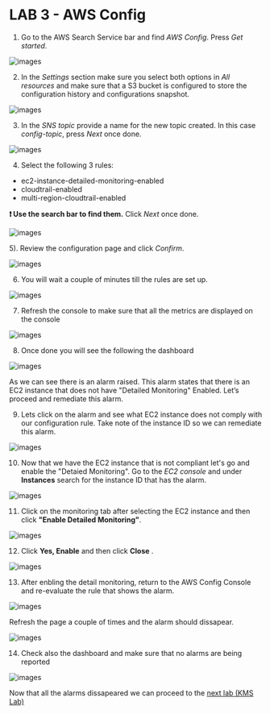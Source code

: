# LAB 3 - AWS Config

1)  Go to the AWS Search Service bar and find *AWS Config*. Press *Get started*.

![images](images/1f913f3da05e7bddd31bbe4f2ae66eff.png)

2)  In the *Settings* section make sure you select both options in *All
    resources* and make sure that a S3 bucket is configured to store the
    configuration history and configurations snapshot.

![images](images/7b5b0af103e0179df544484801f14914.png)

3)  In the *SNS topic* provide a name for the new topic created. In this case
    *config-topic*, press *Next* once done.

![images](images/036c0dde57bac060954ae8fc4ff8c332.png)

4)  Select the following 3 rules:
* ec2-instance-detailed-monitoring-enabled
* cloudtrail-enabled 
* multi-region-cloudtrail-enabled

**:heavy_exclamation_mark: Use the search bar to find them.** Click *Next* once done.

![images](images/a6966fb42a24a42322f3a8f6b6fcef18.png)

5).  Review the configuration page and click *Confirm*.

![images](images/de37869ace958028cfeabed59551966a.png)

6)  You will wait a couple of minutes till the rules are set up.

![images](images/92c267b2f113ff4908ef3ef5cbdf0862.png)

7)  Refresh the console to make sure that all the metrics are displayed on the
    console

![images](images/b7f2e48c1c44f5f73eb79f7c7000a658.png)

8)  Once done you will see the following the dashboard

![images](images/7d7b49f223c61764d8af1d1a00f597cb.png)

As we can see there is an alarm raised. This alarm states that there is an EC2 instance that does not have "Detailed Monitoring" Enabled. Let’s proceed and remediate this
alarm.

9)  Lets click on the alarm and see what EC2 instance does not comply with our configuration rule. Take note of the instance ID so we can remediate this alarm.

![images](images/config-bad-rule.png)

10)  Now that we have the EC2 instance that is not compliant let's go and enable the "Detaied Monitoring". Go to the *EC2 console* and under __Instances__ search for the 
instance ID that has the alarm. 

![images](images/6ca4ad538d4c9721fa5ee1deaf09ea43.png)

11)  Click on the monitoring tab after selecting the EC2 instance and then click __"Enable Detailed Monitoring"__.

![images](images/a857e16c7e873ae562fe0e594698d396.png)

12)  Click __Yes, Enable__ and then click __Close__ .

![images](images/yes-enable-dm.png)

13)  After enbling the detail monitoring, return to the AWS Config Console and re-evaluate the rule that shows the alarm.

![images](images/351dc23980958dc249d36d40ee4301e0.png)

Refresh the page a couple of times and the alarm should dissapear.

![images](images/no-alarms-config.png)

14) Check also the dashboard and make sure that no alarms are being reported

![images](images/dashboard-all-ok.png)

Now that all the alarms dissapeared we can proceed to the [next lab (KMS Lab)](../04-KMS-Lab/README.md)
